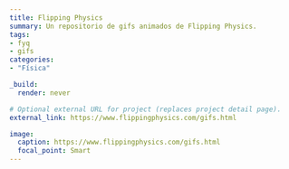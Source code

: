 ```yaml
---
title: Flipping Physics
summary: Un repositorio de gifs animados de Flipping Physics.
tags:
- fyq
- gifs
categories: 
- "Física"

_build:
  render: never

# Optional external URL for project (replaces project detail page).
external_link: https://www.flippingphysics.com/gifs.html

image:
  caption: https://www.flippingphysics.com/gifs.html
  focal_point: Smart
---
```

